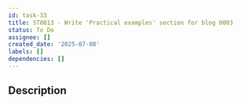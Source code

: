 ```yaml
---
id: task-33
title: ST0013 - Write 'Practical examples' section for blog 0003
status: To Do
assignee: []
created_date: '2025-07-08'
labels: []
dependencies: []
---
```


## Description
